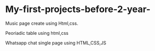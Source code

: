 # My-first-projects-before-2-year-

Music page create using Html,css.

Peoriadic table using html,css

Whatsapp chat single page using HTML,CSS,JS
